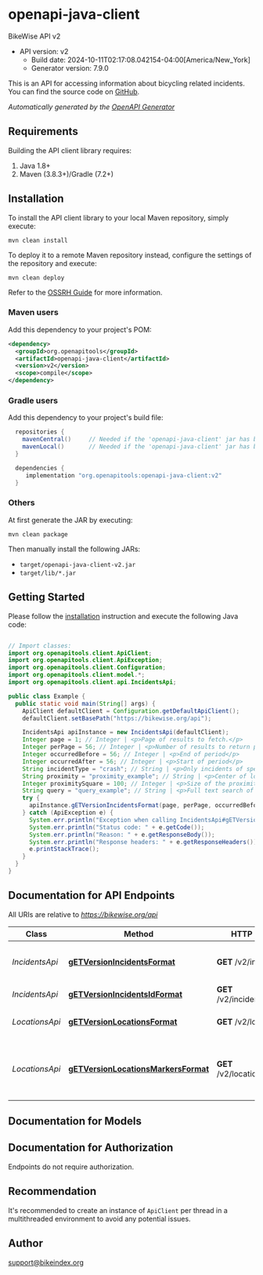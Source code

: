 # openapi-java-client

BikeWise API v2
- API version: v2
  - Build date: 2024-10-11T02:17:08.042154-04:00[America/New_York]
  - Generator version: 7.9.0

<p>This is an API for accessing information about bicycling related incidents. You can find the source code on <a href=\"https://github.com/bikeindex/bikewise\">GitHub</a>.</p>



*Automatically generated by the [OpenAPI Generator](https://openapi-generator.tech)*


## Requirements

Building the API client library requires:
1. Java 1.8+
2. Maven (3.8.3+)/Gradle (7.2+)

## Installation

To install the API client library to your local Maven repository, simply execute:

```shell
mvn clean install
```

To deploy it to a remote Maven repository instead, configure the settings of the repository and execute:

```shell
mvn clean deploy
```

Refer to the [OSSRH Guide](http://central.sonatype.org/pages/ossrh-guide.html) for more information.

### Maven users

Add this dependency to your project's POM:

```xml
<dependency>
  <groupId>org.openapitools</groupId>
  <artifactId>openapi-java-client</artifactId>
  <version>v2</version>
  <scope>compile</scope>
</dependency>
```

### Gradle users

Add this dependency to your project's build file:

```groovy
  repositories {
    mavenCentral()     // Needed if the 'openapi-java-client' jar has been published to maven central.
    mavenLocal()       // Needed if the 'openapi-java-client' jar has been published to the local maven repo.
  }

  dependencies {
     implementation "org.openapitools:openapi-java-client:v2"
  }
```

### Others

At first generate the JAR by executing:

```shell
mvn clean package
```

Then manually install the following JARs:

* `target/openapi-java-client-v2.jar`
* `target/lib/*.jar`

## Getting Started

Please follow the [installation](#installation) instruction and execute the following Java code:

```java

// Import classes:
import org.openapitools.client.ApiClient;
import org.openapitools.client.ApiException;
import org.openapitools.client.Configuration;
import org.openapitools.client.model.*;
import org.openapitools.client.api.IncidentsApi;

public class Example {
  public static void main(String[] args) {
    ApiClient defaultClient = Configuration.getDefaultApiClient();
    defaultClient.setBasePath("https://bikewise.org/api");

    IncidentsApi apiInstance = new IncidentsApi(defaultClient);
    Integer page = 1; // Integer | <p>Page of results to fetch.</p> 
    Integer perPage = 56; // Integer | <p>Number of results to return per page.</p> 
    Integer occurredBefore = 56; // Integer | <p>End of period</p> 
    Integer occurredAfter = 56; // Integer | <p>Start of period</p> 
    String incidentType = "crash"; // String | <p>Only incidents of specific type</p> 
    String proximity = "proximity_example"; // String | <p>Center of location for proximity search</p> 
    Integer proximitySquare = 100; // Integer | <p>Size of the proximity search</p> 
    String query = "query_example"; // String | <p>Full text search of incidents</p> 
    try {
      apiInstance.gETVersionIncidentsFormat(page, perPage, occurredBefore, occurredAfter, incidentType, proximity, proximitySquare, query);
    } catch (ApiException e) {
      System.err.println("Exception when calling IncidentsApi#gETVersionIncidentsFormat");
      System.err.println("Status code: " + e.getCode());
      System.err.println("Reason: " + e.getResponseBody());
      System.err.println("Response headers: " + e.getResponseHeaders());
      e.printStackTrace();
    }
  }
}

```

## Documentation for API Endpoints

All URIs are relative to *https://bikewise.org/api*

Class | Method | HTTP request | Description
------------ | ------------- | ------------- | -------------
*IncidentsApi* | [**gETVersionIncidentsFormat**](docs/IncidentsApi.md#gETVersionIncidentsFormat) | **GET** /v2/incidents | Paginated incidents matching parameters
*IncidentsApi* | [**gETVersionIncidentsIdFormat**](docs/IncidentsApi.md#gETVersionIncidentsIdFormat) | **GET** /v2/incidents/{id} | 
*LocationsApi* | [**gETVersionLocationsFormat**](docs/LocationsApi.md#gETVersionLocationsFormat) | **GET** /v2/locations | Unpaginated geojson response
*LocationsApi* | [**gETVersionLocationsMarkersFormat**](docs/LocationsApi.md#gETVersionLocationsMarkersFormat) | **GET** /v2/locations/markers | Unpaginated geojson response with simplestyled markers


## Documentation for Models



<a id="documentation-for-authorization"></a>
## Documentation for Authorization

Endpoints do not require authorization.


## Recommendation

It's recommended to create an instance of `ApiClient` per thread in a multithreaded environment to avoid any potential issues.

## Author

support@bikeindex.org

